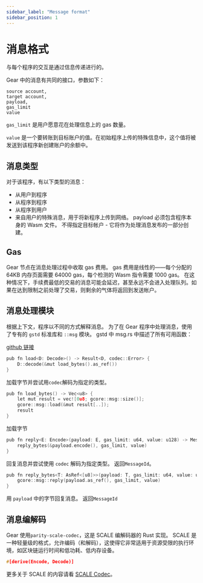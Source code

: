 ```yaml
---
sidebar_label: "Message format"
sidebar_position: 1
---
```


# 消息格式

与每个程序的交互是通过信息传递进行的。

Gear 中的消息有共同的接口，参数如下：

```
source account,
target account,
payload,
gas_limit
value
```

`gas_limit` 是用户愿意花在处理信息上的 gas 数量。

`value` 是一个要转账到目标账户的值。在初始程序上传的特殊信息中，这个值将被发送到该程序新创建账户的余额中。

## 消息类型

对于该程序，有以下类型的消息：

- 从用户到程序
- 从程序到程序
- 从程序到用户
- 来自用户的特殊消息，用于将新程序上传到网络。 payload 必须包含程序本身的 Wasm 文件。 不得指定目标帐户 - 它将作为处理消息发布的一部分创建。

## Gas

Gear 节点在消息处理过程中收取 gas 费用。 gas 费用是线性的——每个分配的 64KB 内存页面需要 64000 gas，每个检测的 Wasm 指令需要 1000 gas。
在这种情况下，手续费最低的交易的消息可能会延迟，甚至永远不会进入处理队列。如果在达到限制之前处理了交易，则剩余的气体将返回到发送帐户。

## 消息处理模块

根据上下文，程序以不同的方式解释消息。 为了在 Gear 程序中处理消息，使用了专有的 `gstd` 标准库和 `::msg` 模块。 gstd 中 msg.rs 中描述了所有可用函数：

[github 链接](https://github.com/gear-tech/gear/blob/master/gstd/src/msg.rs)

```c
pub fn load<D: Decode>() -> Result<D, codec::Error> {
    D::decode(&mut load_bytes().as_ref())
}
```

加载字节并尝试用`codec`解码为指定的类型。

```c
pub fn load_bytes() -> Vec<u8> {
    let mut result = vec![0u8; gcore::msg::size()];
    gcore::msg::load(&mut result[..]);
    result
}
```

加载字节

```c
pub fn reply<E: Encode>(payload: E, gas_limit: u64, value: u128) -> MessageId {
    reply_bytes(&payload.encode(), gas_limit, value)
}
```

回复消息并尝试使用 `codec` 解码为指定类型。 返回`MessageId`。

```c
pub fn reply_bytes<T: AsRef<[u8]>>(payload: T, gas_limit: u64, value: u128) -> MessageId {
    gcore::msg::reply(payload.as_ref(), gas_limit, value)
}
```

用 `payload` 中的字节回复消息。 返回`MessageId`

## 消息编解码

Gear 使用`parity-scale-codec`，这是 SCALE 编解码器的 Rust 实现。
SCALE 是一种轻量级的格式，允许编码（和解码），这使得它非常适用于资源受限的执行环境，如区块链运行时间和低功耗、低内存设备。

```c
#[derive(Encode, Decode)]
```

更多关于 SCALE 的内容请看 [SCALE Codec](https://substrate.dev/docs/en/knowledgebase/advanced/codec)。
